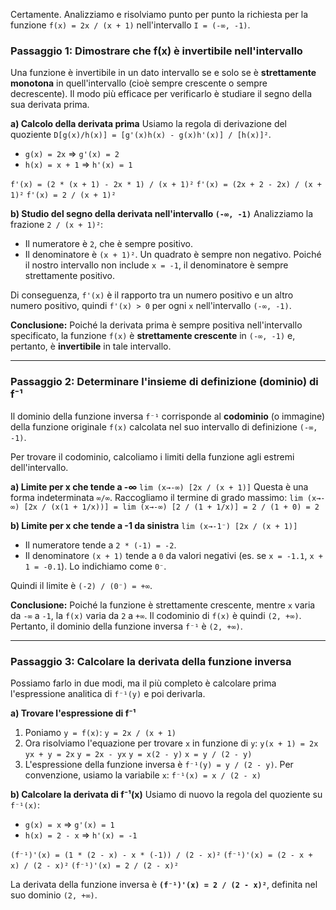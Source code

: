 Certamente. Analizziamo e risolviamo punto per punto la richiesta per la funzione `f(x) = 2x / (x + 1)` nell'intervallo `I = (-∞, -1)`.

### Passaggio 1: Dimostrare che f(x) è invertibile nell'intervallo

Una funzione è invertibile in un dato intervallo se e solo se è **strettamente monotona** in quell'intervallo (cioè sempre crescente o sempre decrescente). Il modo più efficace per verificarlo è studiare il segno della sua derivata prima.

**a) Calcolo della derivata prima**
Usiamo la regola di derivazione del quoziente `D[g(x)/h(x)] = [g'(x)h(x) - g(x)h'(x)] / [h(x)]²`.
*   `g(x) = 2x`  => `g'(x) = 2`
*   `h(x) = x + 1` => `h'(x) = 1`

`f'(x) = (2 * (x + 1) - 2x * 1) / (x + 1)²`
`f'(x) = (2x + 2 - 2x) / (x + 1)²`
`f'(x) = 2 / (x + 1)²`

**b) Studio del segno della derivata nell'intervallo `(-∞, -1)`**
Analizziamo la frazione `2 / (x + 1)²`:
*   Il numeratore è `2`, che è sempre positivo.
*   Il denominatore è `(x + 1)²`. Un quadrato è sempre non negativo. Poiché il nostro intervallo non include `x = -1`, il denominatore è sempre strettamente positivo.

Di conseguenza, `f'(x)` è il rapporto tra un numero positivo e un altro numero positivo, quindi `f'(x) > 0` per ogni `x` nell'intervallo `(-∞, -1)`.

**Conclusione:** Poiché la derivata prima è sempre positiva nell'intervallo specificato, la funzione `f(x)` è **strettamente crescente** in `(-∞, -1)` e, pertanto, è **invertibile** in tale intervallo.

---

### Passaggio 2: Determinare l'insieme di definizione (dominio) di f⁻¹

Il dominio della funzione inversa `f⁻¹` corrisponde al **codominio** (o immagine) della funzione originale `f(x)` calcolata nel suo intervallo di definizione `(-∞, -1)`.

Per trovare il codominio, calcoliamo i limiti della funzione agli estremi dell'intervallo.

**a) Limite per x che tende a -∞**
`lim (x→-∞) [2x / (x + 1)]`
Questa è una forma indeterminata `∞/∞`. Raccogliamo il termine di grado massimo:
`lim (x→-∞) [2x / (x(1 + 1/x))] = lim (x→-∞) [2 / (1 + 1/x)] = 2 / (1 + 0) = 2`

**b) Limite per x che tende a -1 da sinistra**
`lim (x→-1⁻) [2x / (x + 1)]`
*   Il numeratore tende a `2 * (-1) = -2`.
*   Il denominatore `(x + 1)` tende a `0` da valori negativi (es. se `x = -1.1`, `x + 1 = -0.1`). Lo indichiamo come `0⁻`.

Quindi il limite è `(-2) / (0⁻) = +∞`.

**Conclusione:** Poiché la funzione è strettamente crescente, mentre `x` varia da `-∞` a `-1`, la `f(x)` varia da `2` a `+∞`. Il codominio di `f(x)` è quindi `(2, +∞)`.
Pertanto, il dominio della funzione inversa `f⁻¹` è `(2, +∞)`.

---

### Passaggio 3: Calcolare la derivata della funzione inversa

Possiamo farlo in due modi, ma il più completo è calcolare prima l'espressione analitica di `f⁻¹(y)` e poi derivarla.

**a) Trovare l'espressione di f⁻¹**
1.  Poniamo `y = f(x)`:
    `y = 2x / (x + 1)`
2.  Ora risolviamo l'equazione per trovare `x` in funzione di `y`:
    `y(x + 1) = 2x`
    `yx + y = 2x`
    `y = 2x - yx`
    `y = x(2 - y)`
    `x = y / (2 - y)`
3.  L'espressione della funzione inversa è `f⁻¹(y) = y / (2 - y)`. Per convenzione, usiamo la variabile `x`:
    `f⁻¹(x) = x / (2 - x)`

**b) Calcolare la derivata di f⁻¹(x)**
Usiamo di nuovo la regola del quoziente su `f⁻¹(x)`:
*   `g(x) = x`  => `g'(x) = 1`
*   `h(x) = 2 - x` => `h'(x) = -1`

`(f⁻¹)'(x) = (1 * (2 - x) - x * (-1)) / (2 - x)²`
`(f⁻¹)'(x) = (2 - x + x) / (2 - x)²`
`(f⁻¹)'(x) = 2 / (2 - x)²`

La derivata della funzione inversa è **`(f⁻¹)'(x) = 2 / (2 - x)²`**, definita nel suo dominio `(2, +∞)`.